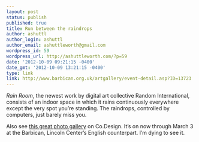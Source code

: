 ```yaml
---
layout: post
status: publish
published: true
title: Run between the raindrops
author: ashuttl
author_login: ashuttl
author_email: ashuttleworth@gmail.com
wordpress_id: 59
wordpress_url: http://ashuttleworth.com/?p=59
date: '2012-10-09 09:21:15 -0400'
date_gmt: '2012-10-09 13:21:15 -0400'
type: link
link: http://www.barbican.org.uk/artgallery/event-detail.asp?ID=13723
---
```

_Rain Room_, the newest work by digital art collective Random International, consists of an indoor space in which it rains continuously everywhere except the very spot you’re standing. The raindrops, controlled by computers, just barely miss you.

Also see [this great photo gallery](http://www.fastcodesign.com/1670950/a-room-where-you-can-walk-in-the-rain-but-stay-dry) on Co.Design. It’s on now through March 3 at the Barbican, Lincoln Center’s English counterpart. I’m dying to see it.

